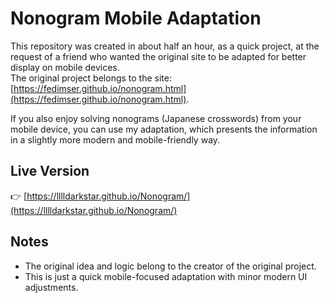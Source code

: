 # Nonogram Mobile Adaptation

This repository was created in about half an hour, as a quick project, at the request of a friend who wanted the original site to be adapted for better display on mobile devices.  
The original project belongs to the site: [https://fedimser.github.io/nonogram.html](https://fedimser.github.io/nonogram.html).

If you also enjoy solving nonograms (Japanese crosswords) from your mobile device, you can use my adaptation, which presents the information in a slightly more modern and mobile-friendly way.

## Live Version

👉 [https://lllldarkstar.github.io/Nonogram/](https://lllldarkstar.github.io/Nonogram/)

## Notes

- The original idea and logic belong to the creator of the original project.
- This is just a quick mobile-focused adaptation with minor modern UI adjustments.
